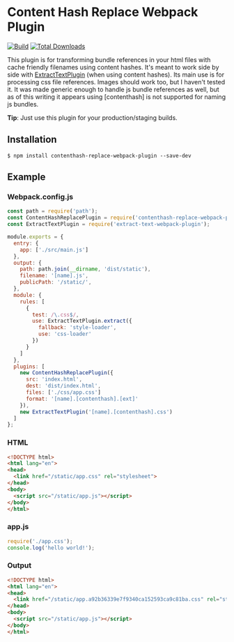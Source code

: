 Content Hash Replace Webpack Plugin
================================
[![Build](https://travis-ci.org/giemch/contenthash-replace-webpack-plugin.svg?branch=master)](https://travis-ci.org/giemch/contenthash-replace-webpack-plugin)
[![Total Downloads](https://img.shields.io/npm/dt/contenthash-replace-webpack-plugin.svg)](https://npm-stat.com/charts.html?package=contenthash-replace-webpack-plugin)

This plugin is for transforming bundle references in your html files with cache friendly filenames using content hashes. It's meant to work side by side with [ExtractTextPlugin](https://www.npmjs.com/package/extract-text-webpack-plugin) (when using content hashes). Its main use is for processing css file references. Images should work too, but I haven't tested it. It was made generic enough to handle js bundle references as well, but as of this writing it appears using [contenthash] is not supported for naming js bundles.

**Tip**: Just use this plugin for your production/staging builds.

## Installation
```shell
$ npm install contenthash-replace-webpack-plugin --save-dev
```

## Example

### Webpack.config.js

```javascript
const path = require('path');
const ContentHashReplacePlugin = require('contenthash-replace-webpack-plugin');
const ExtractTextPlugin = require('extract-text-webpack-plugin');

module.exports = {
  entry: {
    app: ['./src/main.js']
  },
  output: {
    path: path.join(__dirname, 'dist/static'),
    filename: '[name].js',
    publicPath: '/static/',
  },
  module: {
    rules: [
      {
        test: /\.css$/,
        use: ExtractTextPlugin.extract({
          fallback: 'style-loader',
          use: 'css-loader'
        })
      }
    ]
  },
  plugins: [
    new ContentHashReplacePlugin({
      src: 'index.html',
      dest: 'dist/index.html',
      files: ['./css/app.css']
      format: '[name].[contenthash].[ext]'
    }),
    new ExtractTextPlugin('[name].[contenthash].css')
  ]
};
```
### HTML

```html
<!DOCTYPE html>
<html lang="en">
<head>
  <link href="/static/app.css" rel="stylesheet">
</head>
<body>
  <script src="/static/app.js"></script>
</body>
</html>
```

### app.js

```javascript
require('./app.css');
console.log('hello world!');
```

### Output

```html
<!DOCTYPE html>
<html lang="en">
<head>
  <link href="/static/app.a92b36339e7f9340ca152593ca9c81ba.css" rel="stylesheet">
</head>
<body>
  <script src="/static/app.js"></script>
</body>
</html>
```
